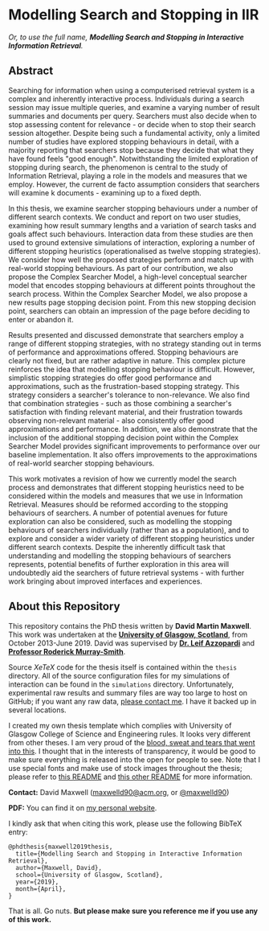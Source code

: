 # Modelling Search and Stopping in IIR
*Or, to use the full name, **Modelling Search and Stopping in Interactive Information Retrieval**.*

## Abstract
Searching for information when using a computerised retrieval system is a complex and inherently interactive process. Individuals during a search session may issue multiple queries, and examine a varying number of result summaries and documents per query. Searchers must also decide when to stop assessing content for relevance - or decide when to stop their search session altogether. Despite being such a fundamental activity, only a limited number of studies have explored stopping behaviours in detail, with a majority reporting that searchers stop because they decide that what they have found feels "good enough". Notwithstanding the limited exploration of stopping during search, the phenomenon is central to the study of Information Retrieval, playing a role in the models and measures that we employ. However, the current de facto assumption considers that searchers will examine k documents - examining up to a fixed depth.

In this thesis, we examine searcher stopping behaviours under a number of different search contexts. We conduct and report on two user studies, examining how result summary lengths and a variation of search tasks and goals affect such behaviours. Interaction data from these studies are then used to ground extensive simulations of interaction, exploring a number of different stopping heuristics (operationalised as twelve stopping strategies). We consider how well the proposed strategies perform and match up with real-world stopping behaviours. As part of our contribution, we also propose the Complex Searcher Model, a high-level conceptual searcher model that encodes stopping behaviours at different points throughout the search process. Within the Complex Searcher Model, we also propose a new results page stopping decision point. From this new stopping decision point, searchers can obtain an impression of the page before deciding to enter or abandon it.

Results presented and discussed demonstrate that searchers employ a range of different stopping strategies, with no strategy standing out in terms of performance and approximations offered. Stopping behaviours are clearly not fixed, but are rather adaptive in nature. This complex picture reinforces the idea that modelling stopping behaviour is difficult. However, simplistic stopping strategies do offer good performance and approximations, such as the frustration-based stopping strategy. This strategy considers a searcher's tolerance to non-relevance. We also find that combination strategies - such as those combining a searcher's satisfaction with finding relevant material, and their frustration towards observing non-relevant material - also consistently offer good approximations and performance. In addition, we also demonstrate that the inclusion of the additional stopping decision point within the Complex Searcher Model provides significant improvements to performance over our baseline implementation. It also offers improvements to the approximations of real-world searcher stopping behaviours.

This work motivates a revision of how we currently model the search process and demonstrates that different stopping heuristics need to be considered within the models and measures that we use in Information Retrieval. Measures should be reformed according to the stopping behaviours of searchers. A number of potential avenues for future exploration can also be considered, such as modelling the stopping behaviours of searchers individually (rather than as a population), and to explore and consider a wider variety of different stopping heuristics under different search contexts. Despite the inherently difficult task that understanding and modelling the stopping behaviours of searchers represents, potential benefits of further exploration in this area will undoubtedly aid the searchers of future retrieval systems - with further work bringing about improved interfaces and experiences.

## About this Repository
This repository contains the PhD thesis written by **David Martin Maxwell**. This work was undertaken at the [**University of Glasgow, Scotland**](https://www.gla.ac.uk/schools/computing/), from October 2013-June 2019. David was supervised by [**Dr. Leif Azzopardi**](http://leifos.me) and [**Professor Roderick Murray-Smith**](http://www.dcs.gla.ac.uk/~rod/).

Source *XeTeX* code for the thesis itself is contained within the `thesis` directory. All of the source configuration files for my simulations of interaction can be found in the `simulations` directory. Unfortunately, experimental raw results and summary files are way too large to host on GitHub; if you want any raw data, [please contact me](mailto:maxwelld90@acm.org). I have it backed up in several locations.

I created my own thesis template which complies with University of Glasgow College of Science and Engineering rules. It looks very different from other theses. I am very proud of the [blood, sweat and tears that went into this](http://www.dmax.org.uk/things/phd/writing-up/). I thought that in the interests of transparency, it would be good to make sure everything is released into the open for people to see. Note that I use special fonts and make use of stock images throughout the thesis; please refer to [this README](https://github.com/maxwelld90/phd/blob/master/thesis/fonts/README.md) and [this other README](https://github.com/maxwelld90/phd/blob/master/thesis/figures/README.md) for more information.

**Contact:** David Maxwell (maxwelld90@acm.org, or [@maxwelld90](https://twitter.com/maxwelld90/))

**PDF:** You can find it on [my personal website](https://www.dmax.org.uk/thesis/).

I kindly ask that when citing this work, please use the following BibTeX entry:

```
@phdthesis{maxwell2019thesis,
  title={Modelling Search and Stopping in Interactive Information Retrieval},
  author={Maxwell, David},
  school={University of Glasgow, Scotland},
  year={2019},
  month={April},
}
```

That is all. Go nuts. **But please make sure you reference me if you use any of this work.**